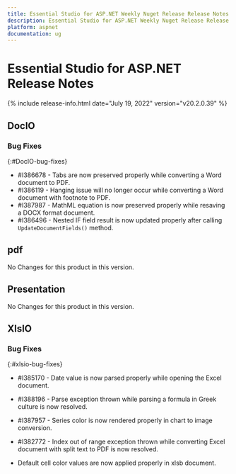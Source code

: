 ```yaml
---
title: Essential Studio for ASP.NET Weekly Nuget Release Release Notes  
description: Essential Studio for ASP.NET Weekly Nuget Release Release Notes  
platform: aspnet
documentation: ug
---
```


# Essential Studio for ASP.NET  Release Notes  

{% include release-info.html date="July 19, 2022"  version="v20.2.0.39" %} 






## DocIO

### Bug Fixes
{:#DocIO-bug-fixes}

* \#I386678 - Tabs are now preserved properly while converting a Word document to PDF.
* \#I386119 - Hanging issue will no longer occur while converting a Word document with footnote to PDF.
* \#I387987 - MathML equation is now preserved properly while resaving a DOCX format document. 
* \#I386496 - Nested IF field result is now updated properly after calling `UpdateDocumentFields()` method.
## pdf

No Changes for this product in this version.

[//]: # "Delete the contents of this file while new content is added."

## Presentation

No Changes for this product in this version.

[//]: # "Delete the contents of this file while new content is added."

## XlsIO

### Bug Fixes
{:#xlsio-bug-fixes}

* \#I385170 - Date value is now parsed properly while opening the Excel document.
* \#I388196 - Parse exception thrown while parsing a formula in Greek culture is now resolved.
* \#I387957 - Series color is now rendered properly in chart to image conversion.
* \#I382772 - Index out of range exception thrown while converting Excel document with split text to PDF is now resolved.

* Default cell color values are now applied properly in xlsb document.


